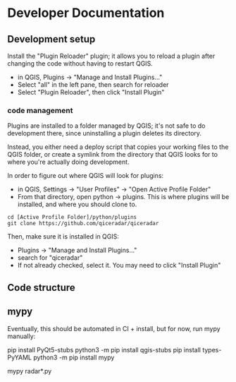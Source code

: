 
# Developer Documentation


## Development setup

Install the "Plugin Reloader" plugin; it allows you to reload a plugin after changing the code without having to restart QGIS.

* in QGIS, Plugins -> "Manage and Install Plugins..."
* Select "all" in the left pane, then search for reloader
* Select "Plugin Reloader", then click "Install Plugin"

### code management

Plugins are installed to a folder managed by QGIS; it's not safe to do development there, since uninstalling a plugin deletes its directory.

Instead, you either need a deploy script that copies your working files to the QGIS folder, or create a symlink from the directory that QGIS looks for to where you're actually doing development.

In order to figure out where QGIS will look for plugins:

* in QGIS, Settings -> "User Profiles" -> "Open Active Profile Folder"
* From that directory, open python -> plugins. This is where plugins will be installed, and where you should clone to.

~~~
cd [Active Profile Folder]/python/plugins
git clone https://github.com/qiceradar/qiceradar
~~~

Then, make sure it is installed in QGIS:
* Plugins -> "Manage and Install Plugins..."
* search for "qiceradar"
* If not already checked, select it. You may need to click "Install Plugin"


## Code structure



## mypy

Eventually, this should be automated in CI + install, but for now, run mypy manually:

pip install PyQt5-stubs
python3 -m pip install qgis-stubs
pip install types-PyYAML
python3 -m pip install mypy

mypy radar*.py